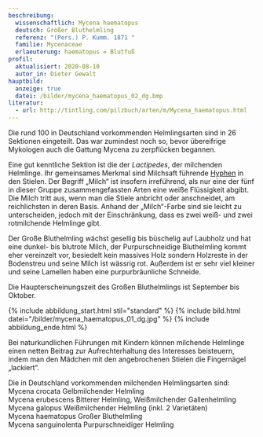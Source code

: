 ```yaml
---
beschreibung:
  wissenschaftlich: Mycena haematopus
  deutsch: Großer Bluthelmling
  referenz: "(Pers.) P. Kumm. 1871 "
  familie: Mycenaceae
  erlaeuterung: haematopus = Blutfuß
profil:
  aktualisiert: 2020-08-10
  autor_in: Dieter Gewalt
hauptbild:
  anzeige: true
  datei: /bilder/mycena_haematopus_02_dg.bmp
literatur:
  - url: http://tintling.com/pilzbuch/arten/m/Mycena_haematopus.html
---
```

Die rund 100 in Deutschland vorkommenden Helmlingsarten sind in 26 Sektionen eingeteilt. Das war zumindest noch so, bevor übereifrige Mykologen auch die Gattung Mycena zu zerpflücken begannen. 

Eine gut kenntliche Sektion ist die der *Lactipedes*, der milchenden Helmlinge. Ihr gemeinsames Merkmal sind Milchsaft führende [Hyphen](<Hyphen "Glossar">) in den Stielen. Der Begriff „Milch“ ist insofern irreführend, als nur eine der fünf in dieser Gruppe zusammengefassten Arten eine weiße Flüssigkeit abgibt. Die Milch tritt aus, wenn man die Stiele anbricht oder anschneidet, am reichlichsten in deren Basis. Anhand der „Milch“-Farbe sind sie leicht zu unterscheiden, jedoch mit der Einschränkung, dass es zwei weiß- und zwei rotmilchende Helmlinge gibt. 

Der Große Bluthelmling wächst gesellig bis büschelig auf Laubholz und hat eine dunkel- bis blutrote Milch, der Purpurschneidige Bluthelmling kommt eher vereinzelt vor, besiedelt kein massives Holz sondern Holzreste in der Bodenstreu und seine Milch ist wässrig rot. Außerdem ist er sehr viel kleiner und seine Lamellen haben eine purpurbräunliche Schneide. 

Die Haupterscheinungszeit des Großen Bluthelmlings ist September bis Oktober.

{% include abbildung_start.html stil="standard" %}
{% include bild.html datei="/bilder/mycena_haematopus_01_dg.jpg" %}
{% include abbildung_ende.html %}

Bei naturkundlichen Führungen mit Kindern können milchende Helmlinge einen netten Beitrag zur Aufrechterhaltung des Interesses beisteuern, indem man den Mädchen mit den angebrochenen Stielen die Fingernägel „lackiert“.

Die in Deutschland vorkommenden milchenden Helmlingsarten sind:\
Mycena crocata Gelbmilchender Helmling\
Mycena erubescens Bitterer Helmling, Weißmilchender Gallenhelmling\
Mycena galopus Weißmilchender Helmling (inkl. 2 Varietäten)\
Mycena haematopus Großer Bluthelmling\
Mycena sanguinolenta Purpurschneidiger Helmling